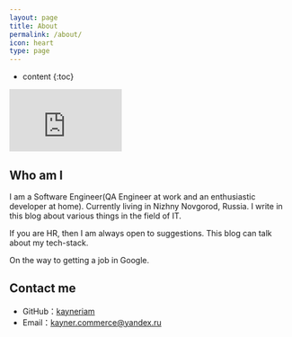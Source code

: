 ```yaml
---
layout: page
title: About
permalink: /about/
icon: heart
type: page
---
```


* content
{:toc}

<iframe src="https://githubbadge.appspot.com/kayneriam?a=0" style="border: 0;height: 111px;width: 200px;overflow: hidden;" frameBorder="0"></iframe>

## Who am I

I am a Software Engineer(QA Engineer at work and an enthusiastic developer at home). Currently living in Nizhny Novgorod, Russia. I write in this blog about various things in the field of IT.

If you are HR, then I am always open to suggestions. This blog can talk about my tech-stack.

On the way to getting a job in Google.

## Contact me

* GitHub：[kayneriam](https://github.com/kayneriam)
* Email：kayner.commerce@yandex.ru
